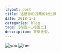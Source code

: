 ```yaml
---
layout: post
title: 这是你和万茜的对比照
date: 2018-1-1
categories: blog
tags: [标签一,标签二]
description: 文章金句。
---
```


![you](https://github.com/512524820/512524820.github.io/_posts/img/you.jpg)  ![her](https://github.com/512524820/512524820.github.io/_posts/img/her.jpg)















